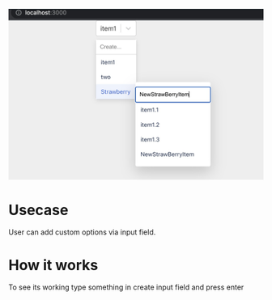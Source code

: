 ![alt text](example.png) 

# Usecase

User can add custom options via input field.

# How it works

To see its working type something in create input field and press enter
